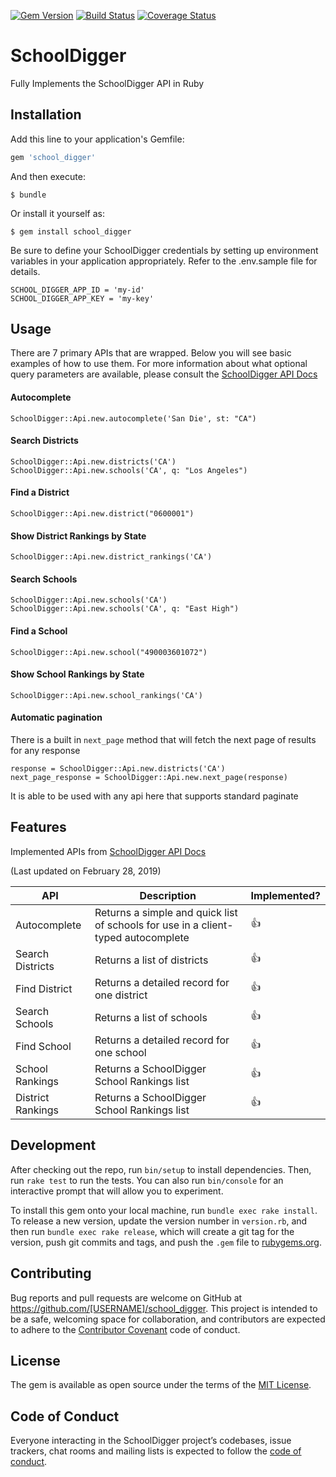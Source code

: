 [![Gem Version](https://badge.fury.io/rb/school_digger.svg)](https://badge.fury.io/rb/school_digger)
[![Build Status](https://travis-ci.com/beneggett/school_digger.svg?branch=master)](https://travis-ci.com/beneggett/school_digger)
[![Coverage Status](https://coveralls.io/repos/github/beneggett/school_digger/badge.svg?branch=master)](https://coveralls.io/github/beneggett/school_digger?branch=master)
# SchoolDigger

Fully Implements the SchoolDigger API in Ruby


## Installation

Add this line to your application's Gemfile:
```ruby
gem 'school_digger'
```

And then execute:

    $ bundle

Or install it yourself as:

    $ gem install school_digger

Be sure to define your SchoolDigger credentials by setting up environment variables in your application appropriately. Refer to the .env.sample file for details.
```
SCHOOL_DIGGER_APP_ID = 'my-id'
SCHOOL_DIGGER_APP_KEY = 'my-key'
```

## Usage

There are 7 primary APIs that are wrapped. Below you will see basic examples of how to use them. For more information about what optional query parameters are available, please consult the [SchoolDigger API Docs](https://developer.schooldigger.com/docs#/)


#### Autocomplete
```
SchoolDigger::Api.new.autocomplete('San Die', st: "CA")
```

#### Search Districts
```
SchoolDigger::Api.new.districts('CA')
SchoolDigger::Api.new.schools('CA', q: "Los Angeles")
```

#### Find a District
```
SchoolDigger::Api.new.district("0600001")
```

#### Show District Rankings by State
```
SchoolDigger::Api.new.district_rankings('CA')
```

#### Search Schools
```
SchoolDigger::Api.new.schools('CA')
SchoolDigger::Api.new.schools('CA', q: "East High")
```

#### Find a School
```
SchoolDigger::Api.new.school("490003601072")
```

#### Show School Rankings by State
```
SchoolDigger::Api.new.school_rankings('CA')
```

 #### Automatic pagination
 There is a built in `next_page` method that will fetch the next page of results for any response

```
response = SchoolDigger::Api.new.districts('CA')
next_page_response = SchoolDigger::Api.new.next_page(response)
```

It is able to be used with any api here that supports standard paginate

## Features

Implemented APIs from [SchoolDigger API Docs](https://developer.schooldigger.com/docs#/)

(Last updated on February 28, 2019)

| API |  Description | Implemented? |
| --- | --- | --- |
| Autocomplete | Returns a simple and quick list of schools for use in a client-typed autocomplete | 👍 |
| Search Districts | Returns a list of districts | 👍 |
| Find District | Returns a detailed record for one district | 👍 |
| Search Schools | Returns a list of schools | 👍 |
| Find School | Returns a detailed record for one school | 👍 |
| School Rankings | Returns a SchoolDigger School Rankings list | 👍 |
| District Rankings | Returns a SchoolDigger School Rankings list | 👍 |

## Development

After checking out the repo, run `bin/setup` to install dependencies. Then, run `rake test` to run the tests. You can also run `bin/console` for an interactive prompt that will allow you to experiment.

To install this gem onto your local machine, run `bundle exec rake install`. To release a new version, update the version number in `version.rb`, and then run `bundle exec rake release`, which will create a git tag for the version, push git commits and tags, and push the `.gem` file to [rubygems.org](https://rubygems.org).

## Contributing

Bug reports and pull requests are welcome on GitHub at https://github.com/[USERNAME]/school_digger. This project is intended to be a safe, welcoming space for collaboration, and contributors are expected to adhere to the [Contributor Covenant](http://contributor-covenant.org) code of conduct.

## License

The gem is available as open source under the terms of the [MIT License](https://opensource.org/licenses/MIT).

## Code of Conduct

Everyone interacting in the SchoolDigger project’s codebases, issue trackers, chat rooms and mailing lists is expected to follow the [code of conduct](https://github.com/[USERNAME]/school_digger/blob/master/CODE_OF_CONDUCT.md).
